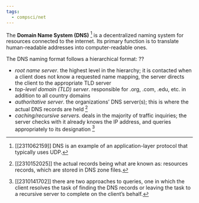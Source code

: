 ```yaml
---
tags:
  - compsci/net
---
```

The **Domain Name System (DNS)** [^3] is a decentralized naming system for resources connected to the internet. Its primary function is to translate human-readable addresses into computer-readable ones.

The DNS naming format follows a hierarchical format:
??
- *root name server*. the highest level in the hierarchy; it is contacted when a client does not know a requested name mapping, the server directs the client to the appropriate TLD server
- *top-level domain (TLD) server*. responsible for .org, .com, .edu, etc. in addition to all country domains
- *authoritative server*. the organizations’ DNS server(s); this is where the actual DNS records are held [^2]
- *caching/recursive servers*. deals in the majority of traffic inquiries; the server checks with it already knows the IP address, and queries appropriately to its designation [^1] <!--SR:!2024-02-12,1,190-->

[^1]: [[2310141702]] there are two approaches to queries, one in which the client resolves the task of finding the DNS records or leaving the task to a recursive server to complete on the client’s behalf.
[^2]: [[2310152025]] the actual records being what are known as: resources records, which are stored in DNS zone files.
[^3]: [[2311062159]] DNS is an example of an application-layer [^4] protocol that typically uses UDP. 
[^4]: [[2311052139]] the application-layer protocol is an abstraction over the underlying network components.